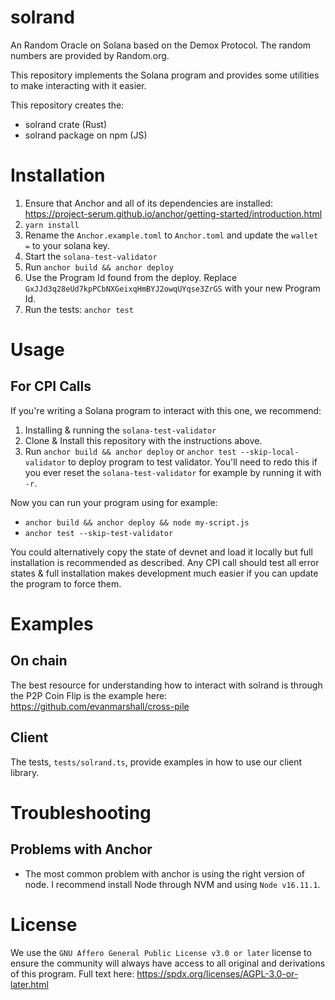 # solrand

An Random Oracle on Solana based on the Demox Protocol. 
The random numbers are provided by Random.org.

This repository implements the Solana program and provides some utilities to make interacting with it easier.

This repository creates the:
* solrand crate (Rust)
* solrand package on npm (JS)

# Installation

1. Ensure that Anchor and all of its dependencies are installed: https://project-serum.github.io/anchor/getting-started/introduction.html
1. `yarn install`
1. Rename the `Anchor.example.toml` to `Anchor.toml` and update the `wallet =` to your solana key.
1. Start the `solana-test-validator`
1. Run `anchor build && anchor deploy`
1. Use the Program Id found from the deploy. Replace `GxJJd3q28eUd7kpPCbNXGeixqHmBYJ2owqUYqse3ZrGS` with your new Program Id.
1. Run the tests: `anchor test`

# Usage

## For CPI Calls

If you're writing a Solana program to interact with this one, we recommend:
1. Installing & running the `solana-test-validator`
2. Clone & Install this repository with the instructions above.
3. Run `anchor build && anchor deploy` or `anchor test --skip-local-validator` to deploy program to test validator. You'll need to redo this if you ever reset the `solana-test-validator` for example by running it with `-r`.

Now you can run your program using for example:
* `anchor build && anchor deploy && node my-script.js`
* `anchor test --skip-test-validator`

You could alternatively copy the state of devnet and load it locally but full installation is recommended as described.
Any CPI call should test all error states & full installation makes development much easier if you can update the program to force them. 


# Examples

## On chain

The best resource for understanding how to interact with solrand is through the P2P Coin Flip is the example here: https://github.com/evanmarshall/cross-pile

## Client

The tests, `tests/solrand.ts`, provide examples in how to use our client library.

# Troubleshooting

## Problems with Anchor
* The most common problem with anchor is using the right version of node. I recommend install Node through NVM and using `Node v16.11.1`. 

# License

We use the `GNU Affero General Public License v3.0 or later` license to ensure the community will always have access to all original and derivations of this program.
Full text here: https://spdx.org/licenses/AGPL-3.0-or-later.html

